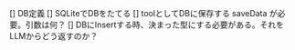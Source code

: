 [] DB定義
[] SQLiteでDBをたてる
[] toolとしてDBに保存する saveData が必要。引数は何？
[] DBにInsertする時、決まった型にする必要がある。それをLLMからどう返すのか？